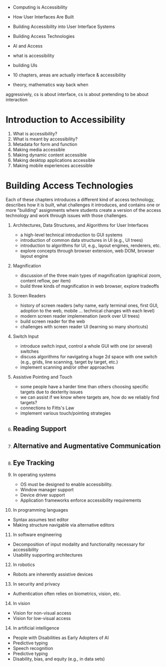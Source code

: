 - Computing is Accessibility

- How User Interfaces Are Built
- Building Accessibility into User Interface Systems
- Building Access Technologies
- AI and Access


- what is accessibility
- building UIs
- 10 chapters, areas are actually interface & accessibility
- theory, mathematics way back when


aggressively, cs is about interface, cs is about pretending to be about interaction


# Introduction to Accessibility




1. What is accessibility?
2. What is meant by accessibility?
3. Metadata for form and function
4. Making media accessible
5. Making dynamic content accessible
6. Making desktop applications accessible
7. Making mobile experiences accessible


# Building Access Technologies

Each of these chapters introduces a different kind of access technology, describes how it is built, what challenges it introduces, and contains one or more "building" assignments where students create a version of the access technology and work through issues with those challenges.

1. Architectures, Data Structures, and Algorithms for User Interfaces
   - a high-level technical introduction to GUI systems
   - introduction of common data structures in UI (e.g., UI trees)
   - introduction to algorithms for UI, e.g., layout engines, renderers, etc.
   - explore concepts through browser extension, web DOM, browser layout engine
2. Magnification
   - discussion of the three main types of magnification (graphical zoom, content reflow, per item)
   - build three kinds of magnification in web browser, explore tradeoffs
3. Screen Readers
   - history of screen readers (why name, early terminal ones, first GUI, adoption to the web, mobile ... technical changes with each level)
   - modern screen reader implemenation (work over UI trees)
   - build screen reader for the web
   - challenges with screen reader UI (learning so many shortcuts)

4. Switch Input
   - introduce switch input, control a whole GUI with one (or several) switches
   - discuss algorithms for navigating a huge 2d space with one switch (e.g., grids, line scanning, target by target, etc.)
   - implement scanning and/or other approaches

5. Assistive Pointing and Touch
   - some people have a harder time than others choosing specific targets due to dexterity issues
   - we can assist if we know where targets are, how do we reliably find targets?
   - connections to Fitts's Law
   - implement various touch/pointing strategies

6. Reading Support
   - 

7. Alternative and Augmentative Communication
   - 

8. Eye Tracking
   - 

9. In operating systems
   - OS must be designed to enable accessibility.
   - Window manager support
   - Device driver support
   - Application frameworks enforce accessibility requirements
   
10. In programming languages
   - Syntax assumes text editor
   - Making structure navigable via alternative editors
   
11. In software engineering
   - Decomposition of input modality and functionality necessary for accessibility
   - Usability supporting architectures
   
12. In robotics
   - Robots are inherently assistive devices

13. In security and privacy
   - Authentication often relies on biometrics, vision, etc.

14. In vision
   - Vision for non-visual access
   - Vision for low-visual access

14. In artificial intelligence
   - People with Disabilities as Early Adopters of AI
   - Predictive typing
   - Speech recognition
   - Predictive typing
   - Disability, bias, and equity (e.g., in data sets)

